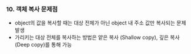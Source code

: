 
### 10. 객체 복사 문제점

- object의 값을 복사할 때는 대상 전체가 아닌 object 내 주소 값만 복사되는 문제 발생
- 가리키는 대상 전체를 복사하는 방법은 얕은 복사 (Shallow copy), 깊은 복사(Deep copy)를 통해 가능

